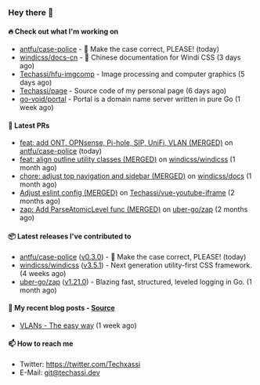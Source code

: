 ### Hey there 👋

#### 🔥 Check out what I'm working on


- [antfu/case-police](https://github.com/antfu/case-police) - 🚨 Make the case correct, PLEASE! (today)
- [windicss/docs-cn](https://github.com/windicss/docs-cn) - 📖 Chinese documentation for Windi CSS (3 days ago)
- [Techassi/hfu-imgcomp](https://github.com/Techassi/hfu-imgcomp) - Image processing and computer graphics (5 days ago)
- [Techassi/page](https://github.com/Techassi/page) - Source code of my personal page (6 days ago)
- [go-void/portal](https://github.com/go-void/portal) - Portal is a domain name server written in pure Go (1 week ago)

#### 🧪 Latest PRs


- [feat: add ONT, OPNsense, Pi-hole, SIP, UniFi, VLAN (MERGED)](https://github.com/antfu/case-police/pull/88) on [antfu/case-police](https://github.com/antfu/case-police) (today)
- [feat: align outline utility classes (MERGED)](https://github.com/windicss/windicss/pull/716) on [windicss/windicss](https://github.com/windicss/windicss) (1 month ago)
- [chore: adjust top navigation and sidebar (MERGED)](https://github.com/windicss/docs/pull/154) on [windicss/docs](https://github.com/windicss/docs) (1 month ago)
- [Adjust eslint config (MERGED)](https://github.com/Techassi/vue-youtube-iframe/pull/9) on [Techassi/vue-youtube-iframe](https://github.com/Techassi/vue-youtube-iframe) (2 months ago)
- [zap: Add ParseAtomicLevel func (MERGED)](https://github.com/uber-go/zap/pull/1048) on [uber-go/zap](https://github.com/uber-go/zap) (2 months ago)

#### 📦 Latest releases I've contributed to


- [antfu/case-police](https://github.com/antfu/case-police/releases/tag/v0.3.0) ([v0.3.0](https://github.com/antfu/case-police/releases/tag/v0.3.0)) - 🚨 Make the case correct, PLEASE! (today)
- [windicss/windicss](https://github.com/windicss/windicss/releases/tag/v3.5.1) ([v3.5.1](https://github.com/windicss/windicss/releases/tag/v3.5.1)) - Next generation utility-first CSS framework. (4 weeks ago)
- [uber-go/zap](https://github.com/uber-go/zap/releases/tag/v1.21.0) ([v1.21.0](https://github.com/uber-go/zap/releases/tag/v1.21.0)) - Blazing fast, structured, leveled logging in Go. (1 month ago)

#### 📜 My recent blog posts - [Source](https://github.com/Techassi/page)


- [VLANs - The easy way](https://techassi.dev/posts/vlans-the-easy-way/) (1 week ago)

#### 📫 How to reach me

- Twitter: https://twitter.com/Techxassi
- E-Mail: git@techassi.dev
